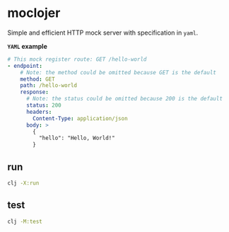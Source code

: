 # moclojer

Simple and efficient HTTP mock server with specification in `yaml`.

**`YAML` example**

```yaml
# This mock register route: GET /hello-world
- endpoint:
    # Note: the method could be omitted because GET is the default
    method: GET
    path: /hello-world
    response:
      # Note: the status could be omitted because 200 is the default
      status: 200
      headers:
        Content-Type: application/json
      body: >
        {
          "hello": "Hello, World!"
        }
```

## run

```sh
clj -X:run
```

## test

```sh
clj -M:test
```

